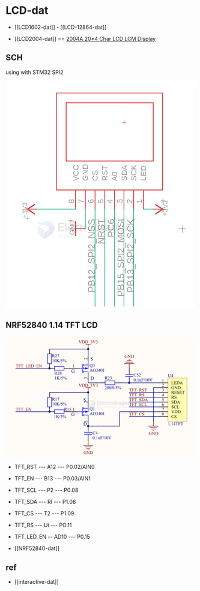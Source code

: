 
# LCD-dat 

- [[LCD1602-dat]] - [[LCD-12864-dat]]


- [[LCD2004-dat]] == [2004A 20*4 Char LCD LCM Display](https://www.electrodragon.com/product/2004a-char-lcdlcm-204-words-support-5v/)


## SCH

using with STM32 SPI2 

![](2024-01-13-17-41-14.png)

## NRF52840 1.14 TFT LCD 

![](2025-07-09-13-48-36.png)


- TFT_RST --- A12 --- P0.02/AIN0 
- TFT_EN  --- B13 --- P0.03/AIN1 
- TFT_SCL --- P2 --- P0.08
- TFT_SDA --- RI --- P1.08
- TFT_CS --- T2 --- P1.09
- TFT_RS --- Ui --- PO.11
- TFT_LED_EN -- AD10 --- P0.15

- [[NRF52840-dat]]


## ref 

- [[interactive-dat]]